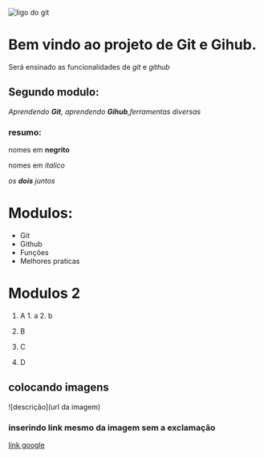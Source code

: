 ![ligo do git](https://sujeitoprogramador.com/wp-content/uploads/2021/04/gitimage.png)

# Bem vindo ao projeto de **Git** e **Gihub**.

Será ensinado as funcionalidades de _git_ e _github_

## Segundo modulo:

_Aprendendo **Git**, aprendendo **Gihub**,ferramentas diversas_

### resumo:

nomes em **negrito**

nomes em _italico_

_os **dois** juntos_

# Modulos:

- Git
- Github
- Funções
- Melhores praticas

# Modulos 2

1. A 1. a 2. b

2. B

3. C

4. D

## colocando imagens

![descrição](url da imagem)

### inserindo link mesmo da imagem sem a exclamação

[link google](https://www.google.com/)
